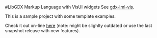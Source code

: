 #LibGDX Markup Language with VisUI widgets
See [gdx-lml-vis](http://github.com/czyzby/gdx-lml-vis).

This is a sample project with some template examples.

Check it out on-line [here](http://czyzby.github.io/gdx-lml-vis-tests/) (note: might be slighlty outdated or use the last snapshot release with new features).
